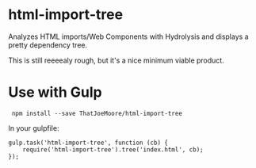 # html-import-tree
Analyzes HTML imports/Web Components with Hydrolysis and displays a pretty dependency tree.

This is still reeeealy rough, but it's a nice minimum viable product.

# Use with Gulp

```
 npm install --save ThatJoeMoore/html-import-tree
```

In your gulpfile:

```
gulp.task('html-import-tree', function (cb) {
    require('html-import-tree').tree('index.html', cb);
});
```
